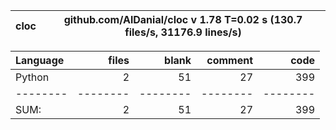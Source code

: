cloc|github.com/AlDanial/cloc v 1.78  T=0.02 s (130.7 files/s, 31176.9 lines/s)
--- | ---

Language|files|blank|comment|code
:-------|-------:|-------:|-------:|-------:
Python|2|51|27|399
--------|--------|--------|--------|--------
SUM:|2|51|27|399
